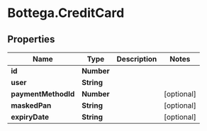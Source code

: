 # Bottega.CreditCard

## Properties

Name | Type | Description | Notes
------------ | ------------- | ------------- | -------------
**id** | **Number** |  | 
**user** | **String** |  | 
**paymentMethodId** | **Number** |  | [optional] 
**maskedPan** | **String** |  | [optional] 
**expiryDate** | **String** |  | [optional] 


